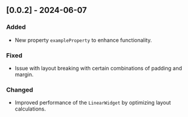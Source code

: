 ## [0.0.2] - 2024-06-07

### Added
- New property `exampleProperty` to enhance functionality.

### Fixed
- Issue with layout breaking with certain combinations of padding and margin.

### Changed
- Improved performance of the `LinearWidget` by optimizing layout calculations.

